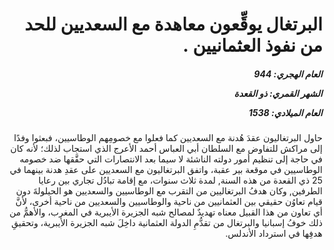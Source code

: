 <h1 dir="rtl">البرتغال يوقِّعون معاهدة مع السعديين للحد من نفوذ العثمانيين .</h1>

<h5 dir="rtl">العام الهجري:  944

الشهر القمري: ذو القعدة

العام الميلادي: 1538</h5>

<p dir="rtl">حاول البرتغاليون عقدَ هُدنة مع السعديين كما فعلوا مع خصومِهم الوطاسيين، فبعثوا وفدًا إلى مراكش للتفاوض مع السلطان أبي العباس أحمد الأعرج الذي استجاب لذلك؛ لأنه كان في حاجة إلى تنظيم أمور دولته الناشئة لا سيما بعد الانتصارات التي حقَّقها ضد خصومه الوطاسيين في موقعة بير عقبة، واتفق البرتغاليون مع السعديين على عقدِ هدنة بينهما في 25 ذي القعدة من هذه السنة, لمدة ثلاث سنوات، مع إقامة تبادُل تجاري بين رعايا الطرفين, وكان هدفُ البرتغاليين من التقرب مع الوطاسيين والسعديين هو الحيلولةَ دون قيام تعاوُن حقيقي بين العثمانيين من ناحية والوطاسيين والسعديين من ناحية أخرى، لأنَّ أي تعاون من هذا القبيل معناه تهديدٌ لمصالح شبه الجزيرة الأيبرية في المغرب، والأهمُّ من ذلك خوفُ إسبانيا والبرتغال من تقدُّمِ الدولة العثمانية داخِلَ شبه الجزيرة الأيبرية، وتحقيقِ هدفِها في استرداد الأندلس.</p></br>
